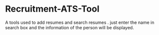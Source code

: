 # Recruitment-ATS-Tool
A tools used to add resumes and search resumes . 
just enter the name in search box and the information of the person will be displayed.
